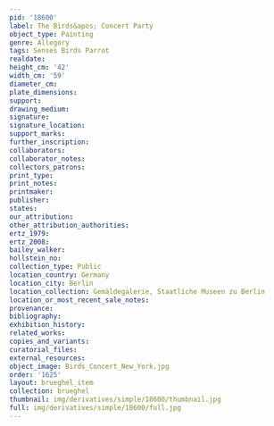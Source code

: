 ```yaml
---
pid: '18600'
label: The Birds&apos; Concert Party
object_type: Painting
genre: Allegory
tags: Senses Birds Parrot
realdate: 
height_cm: '42'
width_cm: '59'
diameter_cm: 
plate_dimensions: 
support: 
drawing_medium: 
signature: 
signature_location: 
support_marks: 
further_inscription: 
collaborators: 
collaborator_notes: 
collectors_patrons: 
print_type: 
print_notes: 
printmaker: 
publisher: 
states: 
our_attribution: 
other_attribution_authorities: 
ertz_1979: 
ertz_2008: 
bailey_walker: 
hollstein_no: 
collection_type: Public
location_country: Germany
location_city: Berlin
location_collection: Gemäldegalerie, Staatliche Museen zu Berlin
location_or_most_recent_sale_notes: 
provenance: 
bibliography: 
exhibition_history: 
related_works: 
copies_and_variants: 
curatorial_files: 
external_resources: 
object_image: Birds_Concert_New_York.jpg
order: '1625'
layout: brueghel_item
collection: brueghel
thumbnail: img/derivatives/simple/18600/thumbnail.jpg
full: img/derivatives/simple/18600/full.jpg
---
```

